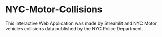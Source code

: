 # NYC-Motor-Collisions
This interactive Web Application was made by Streamlit and NYC Motor vehicles collisions data published by the NYC Police Department.
